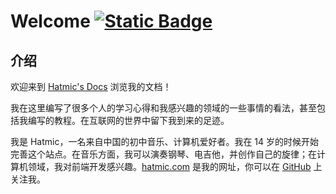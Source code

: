 # Welcome [![Static Badge](https://img.shields.io/badge/GitHub-Hatmic-white)](https://github.com/hatmic/)

## 介绍

欢迎来到 [Hatmic's Docs](https://docs.hatmic.com/) 浏览我的文档！

我在这里编写了很多个人的学习心得和我感兴趣的领域的一些事情的看法，甚至包括我编写的教程。在互联网的世界中留下我到来的足迹。

我是 Hatmic，一名来自中国的初中音乐、计算机爱好者。我在 14 岁的时候开始完善这个站点。在音乐方面，我可以演奏钢琴、电吉他，并创作自己的旋律；在计算机领域，我对前端开发感兴趣。[hatmic.com](https://hatmic.com/) 是我的网址，你可以在 [GitHub](https://github.com/hatmic/) 上关注我。

<script src="https://giscus.app/client.js"
        data-repo="hatmic/hatmic-docs"
        data-repo-id="R_kgDOL9L8Zg"
        data-category="General"
        data-category-id="DIC_kwDOL9L8Zs4Cfc2T"
        data-mapping="pathname"
        data-strict="0"
        data-reactions-enabled="1"
        data-emit-metadata="0"
        data-input-position="bottom"
        data-theme="light_tritanopia"
        data-lang="zh-CN"
        crossorigin="anonymous"
        async>
</script>